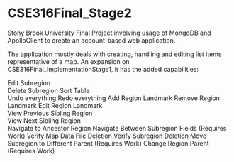 # CSE316Final_Stage2

Stony Brook University Final Project involving usage of MongoDB and ApolloClient to create an account-based web application.

The application mostly deals with creating, handling and editing list items representative of a map. 
An expansion on CSE316Final_ImplementationStage1, it has the added capabilities:

Edit Subregion	
Delete Subregion 
Sort Table	
Undo everything	
Redo everything
Add Region Landmark 
Remove Region Landmark 
Edit Region Landmark	
View Previous Sibling Region	
View Next Sibling Region	
Navigate to Ancestor Region 
Navigate Between Subregion Fields (Requires Work)
Verify Map Data File Deletion 
Verify Subregion Deletion 
Move Subregion to Different Parent (Requires Work)
Change Region Parent (Requires Work)
